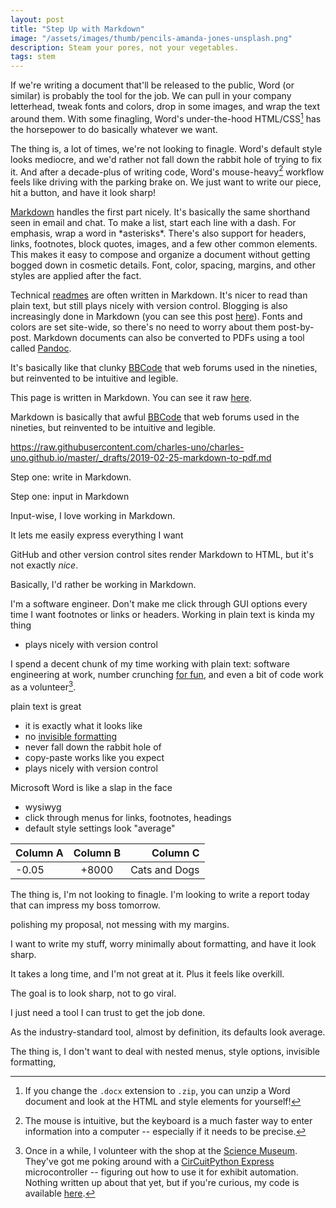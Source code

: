 ```yaml
---
layout: post
title: "Step Up with Markdown"
image: "/assets/images/thumb/pencils-amanda-jones-unsplash.png"
description: Steam your pores, not your vegetables.
tags: stem
---
```


If we're writing a document that'll be released to the public, Word (or similar) is probably the tool for the job. We can pull in your company letterhead, tweak fonts and colors, drop in some images, and wrap the text around them. With some finagling, Word's under-the-hood HTML/CSS[^2] has the horsepower to do basically whatever we want.

[^2]: If you change the `.docx` extension to `.zip`, you can unzip a Word document and look at the HTML and style elements for yourself!

The thing is, a lot of times, we're not looking to finagle. Word's default style looks mediocre, and we'd rather not fall down the rabbit hole of trying to fix it. And after a decade-plus of writing code, Word's mouse-heavy[^3] workflow feels like driving with the parking brake on. We just want to write our piece, hit a button, and have it look sharp!

[^3]: The mouse is intuitive, but the keyboard is a much faster way to enter information into a computer -- especially if it needs to be precise.

[Markdown](https://daringfireball.net/projects/markdown/basics) handles the first part nicely. It's basically the same shorthand seen in email and chat. To make a list, start each line with a dash. For emphasis, wrap a word in \*asterisks\*. There's also support for headers, links, footnotes, block quotes, images, and a few other common elements. This makes it easy to compose and organize a document without getting bogged down in cosmetic details. Font, color, spacing, margins, and other styles are applied after the fact.

Technical [readmes](https://github.com/charles-uno/charles-uno.github.io/blob/master/README.md) are often written in Markdown. It's nicer to read than plain text, but still plays nicely with version control. Blogging is also increasingly done in Markdown (you can see this post [here](https://raw.githubusercontent.com/charles-uno/charles-uno.github.io/master/_drafts/2019-02-25-markdown-to-pdf.md)). Fonts and colors are set site-wide, so there's no need to worry about them post-by-post. Markdown documents can also be converted to PDFs using a tool called [Pandoc](https://pandoc.org/).





It's basically like that clunky [BBCode](https://en.wikipedia.org/wiki/BBCode) that web forums used in the nineties, but reinvented to be intuitive and legible.


This page is written in Markdown. You can see it raw [here](https://raw.githubusercontent.com/charles-uno/charles-uno.github.io/master/_drafts/2019-02-25-markdown-to-pdf.md).


Markdown is basically that awful [BBCode](https://en.wikipedia.org/wiki/BBCode) that web forums used in the nineties, but reinvented to be intuitive and legible.




https://raw.githubusercontent.com/charles-uno/charles-uno.github.io/master/_drafts/2019-02-25-markdown-to-pdf.md





Step one: write in Markdown.

Step one: input in Markdown

Input-wise, I love working in Markdown.

It lets me easily express everything I want

GitHub and other version control sites render Markdown to HTML, but it's not exactly *nice*.

Basically, I'd rather be working in Markdown.


I'm a software engineer.
Don't make me click through GUI options every time I want footnotes or links or headers.
Working in plain text is kinda my thing

- plays nicely with version control

I spend a decent chunk of my time working with plain text: software engineering at work, number crunching [for fun](http://charles.uno/titan-breach-simulation/), and even a bit of code work as a volunteer[^1].

plain text is great

- it is exactly what it looks like
- no [invisible formatting](https://xkcd.com/2109/)
- never fall down the rabbit hole of
- copy-paste works like you expect
- plays nicely with version control

Microsoft Word is like a slap in the face

- wysiwyg
- click through menus for links, footnotes, headings
- default style settings look "average"

[^1]: Once in a while, I volunteer with the shop at the [Science Museum](https://www.smm.org/). They've got me poking around with a [CirCuitPython Express](https://learn.adafruit.com/welcome-to-circuitpython/what-is-circuitpython) microcontroller -- figuring out how to use it for exhibit automation. Nothing written up about that yet, but if you're curious, my code is available [here](https://github.com/charles-uno/circuit-python).



| Column A | Column B | Column C |
|:---------|:--------:|---------:|
| -0.05    | +8000    | Cats and Dogs |

The thing is, I'm not looking to finagle. I'm looking to write a report today that can impress my boss tomorrow.

polishing my proposal, not messing with my margins.

I want to write my stuff, worry minimally about formatting, and have it look sharp.

It takes a long time, and I'm not great at it. Plus it feels like overkill.

The goal is to look sharp, not to go viral.

I just need a tool I can trust to get the job done.

As the industry-standard tool, almost by definition, its defaults look average.

The thing is, I don't want to deal with nested menus, style options, invisible formatting,

